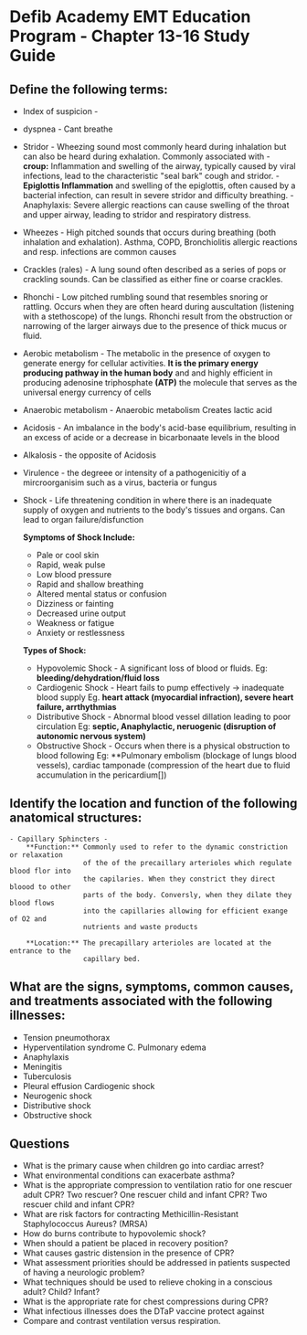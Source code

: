# Defib Academy EMT Education Program - Chapter 13-16 Study Guide

## Define the following terms:

  - Index of suspicion -
  - dyspnea  - Cant breathe 
  - Stridor - Wheezing sound most commonly heard during inhalation but can
              also be heard during exhalation. Commonly associated with 
              - **croup:** Inflammation and swelling of the airway, typically 
                caused by viral infections, lead to the characteristic 
                "seal bark" cough and stridor.
              - **Epiglottis Inflammation** and swelling of the epiglottis, 
                often caused by a bacterial infection, can result in severe 
                stridor and difficulty breathing.
              - Anaphylaxis: Severe allergic reactions can cause swelling of 
                the throat and upper airway, leading to stridor and respiratory 
                distress.
  - Wheezes  - High pitched sounds that occurs during breathing (both 
              inhalation and exhalation).  Asthma, COPD, Bronchiolitis
              allergic reactions and resp. infections are common
              causes
  - Crackles (rales) - A lung sound often described as a series of pops
                      or crackling sounds. Can be classified as either 
                      fine or coarse crackles.
  - Rhonchi  - Low pitched rumbling sound that resembles snoring or rattling.
              Occurs when they are often heard during auscultation 
              (listening with a stethoscope) of the lungs. 
              Rhonchi result from the obstruction or narrowing of the larger 
              airways due to the presence of thick mucus or fluid. 
  - Aerobic metabolism - The metabolic in the presence of oxygen to generate 
                        energy for cellular activities.  **It is the primary
                        energy producing pathway in the human body** and 
                        and highly efficient in producing adenosine 
                        triphosphate **(ATP)** the molecule that 
                        serves as the universal energy currency of cells

  - Anaerobic metabolism - Anaerobic metabolism Creates lactic acid
  - Acidosis - An imbalance in the body's acid-base equilibrium, resulting
              in an excess of acide or a decrease in bicarbonaate 
              levels in the blood
                          
  - Alkalosis - the opposite of Acidosis
  - Virulence - the degreee or intensity of a pathogenicitiy of a mircroorganisim 
                such as a virus, bacteria or fungus
  - Shock - Life threatening condition in where there is an inadequate supply of
            oxygen and nutrients to the body's tissues and organs.  Can lead to 
            organ failure/disfunction
      
      **Symptoms of Shock Include:**

      - Pale or cool skin
      - Rapid, weak pulse
      - Low blood pressure
      - Rapid and shallow breathing
      - Altered mental status or confusion
      - Dizziness or fainting
      - Decreased urine output
      - Weakness or fatigue
      - Anxiety or restlessness
      
    **Types of Shock:**

      - Hypovolemic Shock - A significant loss of blood or fluids. 
        Eg: **bleeding/dehydration/fluid loss**
      - Cardiogenic Shock - Heart fails to pump effectively -> inadequate blood supply
        Eg. **heart attack (myocardial infraction), severe heart failure, arrthythmias**
      - Distributive Shock - Abnormal blood vessel dillation leading to poor circulation
        Eg: **septic, Anaphylactic, neruogenic (disruption of autonomic nervous system)**
      - Obstructive Shock - Occurs when there is a physical obstruction to blood following 
        Eg: **Pulmonary embolism (blockage of lungs blood vessels), cardiac tamponade
            (compression of the heart due to fluid accumulation in the pericardium[])

## Identify the location and function of the following anatomical structures:

    - Capillary Sphincters -  
        **Function:** Commonly used to refer to the dynamic constriction or relaxation 
                      of the of the precaillary arterioles which regulate blood flor into 
                      the capilaries. When they constrict they direct bloood to other
                      parts of the body. Conversly, when they dilate they blood flows
                      into the capillaries allowing for efficient exange of O2 and 
                      nutrients and waste products 

        **Location:** The precapillary arterioles are located at the entrance to the 
                      capillary bed.  

## What are the signs, symptoms, common causes, and treatments associated with the following illnesses:

  - Tension pneumothorax
  - Hyperventilation syndrome C. Pulmonary edema
  - Anaphylaxis 
  - Meningitis
  - Tuberculosis
  - Pleural effusion Cardiogenic shock
  - Neurogenic shock
  - Distributive shock
  - Obstructive shock

## Questions 

  - What is the primary cause when children go into cardiac arrest?
  - What environmental conditions can exacerbate asthma?
  - What is the appropriate compression to ventilation ratio for one rescuer adult CPR? Two rescuer? One rescuer child and infant CPR? Two rescuer child and infant CPR?
  - What are risk factors for contracting Methicillin-Resistant Staphylococcus Aureus? (MRSA)
  - How do burns contribute to hypovolemic shock?
  - When should a patient be placed in recovery position?
  - What causes gastric distension in the presence of CPR?
  - What assessment priorities should be addressed in patients suspected of having a neurologic problem?
  - What techniques should be used to relieve choking in a conscious adult? Child? Infant?
  - What is the appropriate rate for chest compressions during CPR?
  - What infectious illnesses does the DTaP vaccine protect against
  - Compare and contrast ventilation versus respiration.
